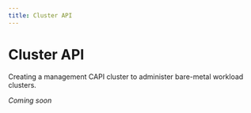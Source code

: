 ```yaml
---
title: Cluster API
---
```


# Cluster API

Creating a management CAPI cluster to administer bare-metal workload clusters.

_Coming soon_
